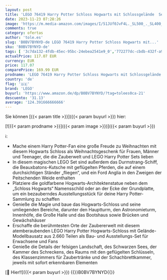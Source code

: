 ```yaml
---
layout: post
title: 'LEGO 76419 Harry Potter Schloss Hogwarts mit Schlossgelände  Set mit Astronomieturm  Großer Halle  Kammer des Schreckens  etc  Modellbausatz für Erwachsene  Geschenk zu Weihnachten für Frauen  Männer'
date: 2023-11-23 07:28:26
image: 'https://m.media-amazon.com/images/I/51JUf0JvF4L._SL500_._SL400_.jpg'
comments: true
category: ofertas
author: 'tole.es'
slug: 'B0BV7BYNYD-de LEGO 76419 Harry Potter Schloss Hogwarts mit...'
sku: 'B0BV7BYNYD-de'
tags: [ '3c7da132-4fdb-45ec-95bc-24ebea2541e9_0','772277dc-cbdb-432f-a915-25a321e9ed8c_0','772277dc-cbdb-432f-a915-25a321e9ed8c_3901','772277dc-cbdb-432f-a915-25a321e9ed8c_4401','Arborist Merchandising Root','Bauspielzeug & Konstruktionsspielzeug','Bauspielzeugsets','Custom Stores','LEGO','Selektion1','Self Service','Special Features Stores','Spiele, Spielzeug und Sammlerstücke für große Kinder','Spielzeug','Xmas23 Most wanted Toys','lego','🇩🇪', ]
actualPrice: 117.07 EUR
currency: EUR
price: 117.07
comparePrice: 169.99 EUR
prodname: 'LEGO 76419 Harry Potter Schloss Hogwarts mit Schlossgelände  Set mit Astronomieturm  Großer Halle  Kammer des Schreckens  etc  Modellbausatz für Erwachsene  Geschenk zu Weihnachten für Frauen  Männer'
country: 'de'
flag: '🇩🇪'
brand: 'LEGO'
buyurl: 'https://www.amazon.de/dp/B0BV7BYNYD/?tag=tolees0ca-21'
descuento: '31.13'
average: '124.391666666666'
---
```


Sie können [{{< param title >}}]({{< param buyurl >}}) hier:

[![{{< param prodname >}}]({{< param image >}})]({{< param buyurl >}})

ℹ️:

- Mache einem Harry Potter-Fan eine große Freude zu Weihnachten mit diesem Hogwarts Schloss als Weihnachtsgeschenk für Frauen, Männer und Teenager, die die Zauberwelt und LEGO Harry Potter Sets lieben
- In diesem magischen LEGO Set sind außerdem das Durmstrang-Schiff, die Beauxbatons-Kutsche mit geflügelten Pferden, die auf einem durchsichtigen Ständer „fliegen“, und ein Ford Anglia in den Zweigen der Peitschenden Weide enthalten
- Platziere die goldfarbene Hogwarts-Architektenstatue neben dem „Schloss Hogwarts“ Namensschild oder an der Ecke der Grundplatte, um ein bezauberndes Ausstellungsstück für deine Harry Potter-Sammlung zu schaffen
- Genieße die Magie und baue das Hogwarts-Schloss und seine umliegenden Bereiche, darunter den Hauptturm, den Astronomieturm, Innenhöfe, die Große Halle und das Bootshaus sowie Brücken und Gewächshäuser
- Erschaffe die berühmtesten Orte der Zaubererwelt mit diesem atemberaubenden LEGO Harry Potter Hogwarts-Schloss mit Gelände-Modellbausatz aus 2.660 Teilen als Bau- und Ausstellungs-Set für Erwachsene und Fans
- Genieße die Details der felsigen Landschaft, des Schwarzen Sees, der Kammer des Schreckens, des Raums mit den geflügelten Schlüsseln, des Klassenzimmers für Zaubertränke und der Schachbrettkammer, jeweils mit sofort erkennbaren Elementen

[🛒 Hier!!]({{< param buyurl >}})
{{<world>}}B0BV7BYNYD{{</world>}}
